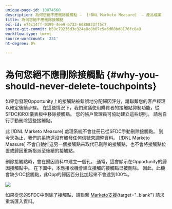 ```yaml
---
unique-page-id: 18874560
description: 為何您絕不應刪除接觸點 —  [!DNL Marketo Measure]  — 產品檔案
title: 為何您絕不應刪除接觸點
exl-id: e74c14ff-0399-4ee9-b732-6686823ff5c7
source-git-commit: b59c79236d3e324e8c8b07c5a6d68bd8176fc8a9
workflow-type: tm+mt
source-wordcount: '231'
ht-degree: 0%

---
```


# 為何您絕不應刪除接觸點 {#why-you-should-never-delete-touchpoints}

如果您發現Opportunity上的接觸點被錯誤地分配歸因評分，請聯繫您的客戶經理以確定後續步驟。 在這些情況下，我們建議使用購買者的接觸點抑制功能，從SFDC和ROI儀表板中移除接觸點。 您的帳戶管理員可協助建立這些規則。 請勿自行手動刪除這些接觸點。

此 [!DNL Marketo Measure] 處理系統不會註冊已從SFDC手動刪除接觸點。 到今天為止，我們的系統還沒有觸發任何信號來調整資料。 [!DNL Marketo Measure] 不會自動推送另一個接觸點來取代已刪除的接觸點，也不會將接觸點位置或歸因重新指派至後續的接觸點。

刪除接觸點時，會在歸因資料中建立一個孔。 通常，這會顯示在Opportunity的歸因接觸點中。 在下圖中，本應接收機會建立接觸的接觸點已被刪除。 因此，此機會缺少OC接觸點，此Opp的歸因百分比加起來不會達到100%。

![](assets/1.png)

如果從您的SFDC中刪除了接觸點，請聯繫 [Marketo支援](https://nation.marketo.com/t5/support/ct-p/Support){target="_blank"} 請求重新匯入資料。
